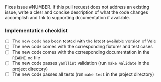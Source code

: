 Fixes issue #NUMBER. If this pull request does not address an existing issue, write a clear and concise description of what the code changes accomplish and link to supporting documentation if available.

### Implementation checklist

- [ ] The new code has been tested with the latest available version of Vale
- [ ] The new code comes with the corresponding fixtures and test cases
- [ ] The new code comes with the corresponding documentation in the `README.md` file
- [ ] The new code passes `yamllint` validation (run `make validate` in the project directory)
- [ ] The new code passes all tests (run `make test` in the project directory)
